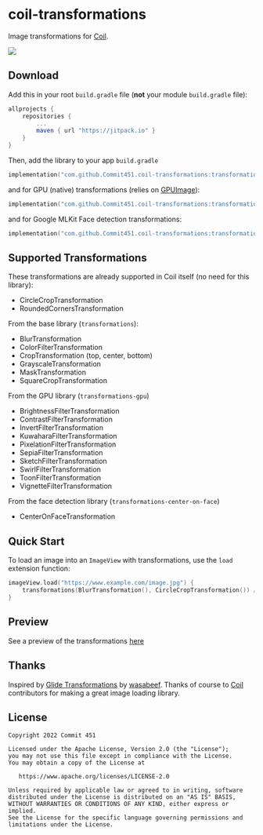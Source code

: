 # coil-transformations
Image transformations for [Coil](https://github.com/coil-kt/coil).

[![](https://jitpack.io/v/Commit451/coil-transformations.svg)](https://jitpack.io/#Commit451/coil-transformations)

## Download
Add this in your root `build.gradle` file (**not** your module `build.gradle` file):

```gradle
allprojects {
	repositories {
		...
		maven { url "https://jitpack.io" }
	}
}
```
Then, add the library to your app `build.gradle`
```kotlin
implementation("com.github.Commit451.coil-transformations:transformations:latest.version.here")
```
and for GPU (native) transformations (relies on [GPUImage](https://github.com/cats-oss/android-gpuimage)):
```kotlin
implementation("com.github.Commit451.coil-transformations:transformations-gpu:latest.version.here")
```
and for Google MLKit Face detection transformations:
```kotlin
implementation("com.github.Commit451.coil-transformations:transformations-face-detection:latest.version.here")
```
## Supported Transformations
These transformations are already supported in Coil itself (no need for this library):
- CircleCropTransformation
- RoundedCornersTransformation

From the base library (`transformations`):
- BlurTransformation
- ColorFilterTransformation
- CropTransformation (top, center, bottom)
- GrayscaleTransformation
- MaskTransformation
- SquareCropTransformation

From the GPU library (`transformations-gpu`)
- BrightnessFilterTransformation
- ContrastFilterTransformation
- InvertFilterTransformation
- KuwaharaFilterTransformation
- PixelationFilterTransformation
- SepiaFilterTransformation
- SketchFilterTransformation
- SwirlFilterTransformation
- ToonFilterTransformation
- VignetteFilterTransformation

From the face detection library (`transformations-center-on-face`)
- CenterOnFaceTransformation

## Quick Start
To load an image into an `ImageView` with transformations, use the `load` extension function:
```kotlin
imageView.load("https://www.example.com/image.jpg") {
    transformations(BlurTransformation(), CircleCropTransformation()) // You can add as many as desired
}
```

## Preview
See a preview of the transformations [here](https://github.com/Commit451/coil-transformations/blob/master/preview/preview.md)

## Thanks
Inspired by [Glide Transformations](https://github.com/wasabeef/glide-transformations) by [wasabeef](https://github.com/wasabeef). Thanks of course to [Coil](https://github.com/coil-kt/coil) contributors for making a great image loading library.

## License

    Copyright 2022 Commit 451

    Licensed under the Apache License, Version 2.0 (the "License");
    you may not use this file except in compliance with the License.
    You may obtain a copy of the License at

       https://www.apache.org/licenses/LICENSE-2.0

    Unless required by applicable law or agreed to in writing, software
    distributed under the License is distributed on an "AS IS" BASIS,
    WITHOUT WARRANTIES OR CONDITIONS OF ANY KIND, either express or implied.
    See the License for the specific language governing permissions and
    limitations under the License.
